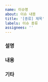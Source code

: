 ```yaml
---
name: 이슈명
about: 이슈 내용
title: '[종류] 제목'
labels: 이슈 종류
assignees: ''
---
```


### 설명

### 내용

### 기타
